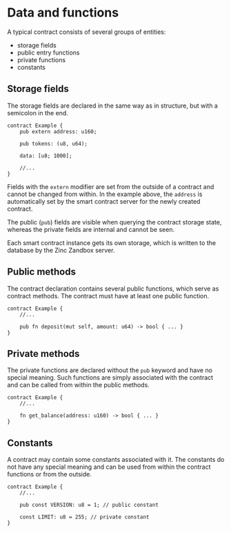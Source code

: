 # Data and functions

A typical contract consists of several groups of entities:

- storage fields
- public entry functions
- private functions
- constants

## Storage fields

The storage fields are declared in the same way as in structure, but with
a semicolon in the end.

```rust,no_run,noplaypen
contract Example {
    pub extern address: u160;

    pub tokens: (u8, u64);

    data: [u8; 1000];

    //...
}
```

Fields with the `extern` modifier are set from the outside of a contract and
cannot be changed from within. In the example above, the `address` is
automatically set by the smart contract server for the newly created contract.

The public (`pub`) fields are visible when querying the contract storage state,
whereas the private fields are internal and cannot be seen.

Each smart contract instance gets its own storage, which is written to the
database by the Zinc Zandbox server.

## Public methods

The contract declaration contains several public functions, which serve as
contract methods. The contract must have at least one public function.

```rust,no_run,noplaypen
contract Example {
    //...

    pub fn deposit(mut self, amount: u64) -> bool { ... }
}
```

## Private methods

The private functions are declared without the `pub` keyword and have no
special meaning. Such functions are simply associated with the contract and
can be called from within the public methods.

```rust,no_run,noplaypen
contract Example {
    //...

    fn get_balance(address: u160) -> bool { ... }
}
```

## Constants

A contract may contain some constants associated with it. The constants do not
have any special meaning and can be used from within the contract functions or
from the outside.

```rust,no_run,noplaypen
contract Example {
    //...

    pub const VERSION: u8 = 1; // public constant 

    const LIMIT: u8 = 255; // private constant
}
```
